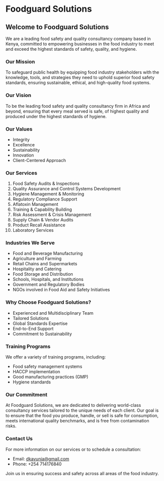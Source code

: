 # Foodguard Solutions

## Welcome to Foodguard Solutions
We are a leading food safety and quality consultancy company based in Kenya, committed to empowering businesses in the food industry to meet and exceed the highest standards of safety, quality, and hygiene.

### Our Mission
To safeguard public health by equipping food industry stakeholders with the knowledge, tools, and strategies they need to uphold superior food safety standards, ensuring sustainable, ethical, and high-quality food systems.

### Our Vision
To be the leading food safety and quality consultancy firm in Africa and beyond, ensuring that every meal served is safe, of highest quality and produced under the highest standards of hygiene.

### Our Values
- Integrity
- Excellence
- Sustainability
- Innovation
- Client-Centered Approach

### Our Services
1. Food Safety Audits & Inspections
2. Quality Assurance and Control Systems Development
3. Hygiene Management & Monitoring
4. Regulatory Compliance Support
5. Aflatoxin Management
6. Training & Capability Building
7. Risk Assessment & Crisis Management
8. Supply Chain & Vendor Audits
9. Product Recall Assistance
10. Laboratory Services

### Industries We Serve
- Food and Beverage Manufacturing
- Agriculture and Farming
- Retail Chains and Supermarkets
- Hospitality and Catering
- Food Storage and Distribution
- Schools, Hospitals, and Institutions
- Government and Regulatory Bodies
- NGOs involved in Food Aid and Safety Initiatives

### Why Choose Foodguard Solutions?
- Experienced and Multidisciplinary Team
- Tailored Solutions
- Global Standards Expertise
- End-to-End Support
- Commitment to Sustainability

### Training Programs
We offer a variety of training programs, including:
- Food safety management systems
- HACCP implementation
- Good manufacturing practices (GMP)
- Hygiene standards

### Our Commitment
At Foodguard Solutions, we are dedicated to delivering world-class consultancy services tailored to the unique needs of each client. Our goal is to ensure that the food you produce, handle, or sell is safe for consumption, meets international quality benchmarks, and is free from contamination risks.

### Contact Us
For more information on our services or to schedule a consultation:
- Email: [dkavunja@gmail.com](mailto:dkavunja@gmail.com)
- Phone: +254 714176840

Join us in ensuring success and safety across all areas of the food industry.